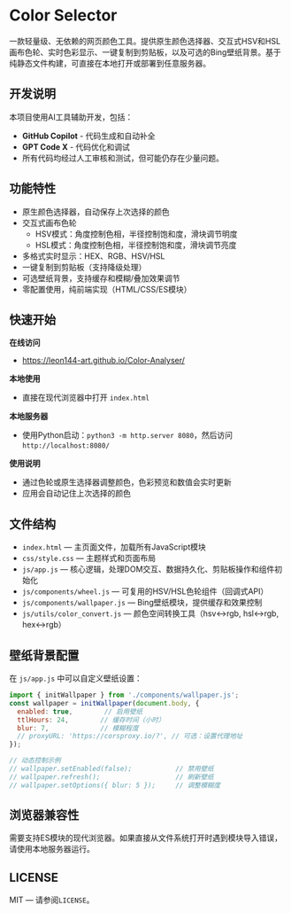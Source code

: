 # Color  Selector

一款轻量级、无依赖的网页颜色工具。提供原生颜色选择器、交互式HSV和HSL画布色轮、实时色彩显示、一键复制到剪贴板，以及可选的Bing壁纸背景。基于纯静态文件构建，可直接在本地打开或部署到任意服务器。

## 开发说明

本项目使用AI工具辅助开发，包括：
- **GitHub Copilot** - 代码生成和自动补全
- **GPT Code X** - 代码优化和调试
- 所有代码均经过人工审核和测试，但可能仍存在少量问题。

## 功能特性

- 原生颜色选择器，自动保存上次选择的颜色
- 交互式画布色轮
  - HSV模式：角度控制色相，半径控制饱和度，滑块调节明度
  - HSL模式：角度控制色相，半径控制饱和度，滑块调节亮度
- 多格式实时显示：HEX、RGB、HSV/HSL
- 一键复制到剪贴板（支持降级处理）
- 可选壁纸背景，支持缓存和模糊/叠加效果调节
- 零配置使用，纯前端实现（HTML/CSS/ES模块）

## 快速开始

**在线访问**
- https://leon144-art.github.io/Color-Analyser/

**本地使用**
- 直接在现代浏览器中打开 `index.html`

**本地服务器**
- 使用Python启动：`python3 -m http.server 8080`，然后访问 `http://localhost:8080/`

**使用说明**
- 通过色轮或原生选择器调整颜色，色彩预览和数值会实时更新
- 应用会自动记住上次选择的颜色

## 文件结构

- `index.html` — 主页面文件，加载所有JavaScript模块
- `css/style.css` — 主题样式和页面布局
- `js/app.js` — 核心逻辑，处理DOM交互、数据持久化、剪贴板操作和组件初始化
- `js/components/wheel.js` — 可复用的HSV/HSL色轮组件（回调式API）
- `js/components/wallpaper.js` — Bing壁纸模块，提供缓存和效果控制
- `js/utils/color_convert.js` — 颜色空间转换工具（hsv↔rgb, hsl↔rgb, hex↔rgb）

## 壁纸背景配置

在 `js/app.js` 中可以自定义壁纸设置：

```javascript
import { initWallpaper } from './components/wallpaper.js';
const wallpaper = initWallpaper(document.body, {
  enabled: true,        // 启用壁纸
  ttlHours: 24,        // 缓存时间（小时）
  blur: 7,             // 模糊程度
  // proxyURL: 'https://corsproxy.io/?', // 可选：设置代理地址
});

// 动态控制示例
// wallpaper.setEnabled(false);           // 禁用壁纸
// wallpaper.refresh();                   // 刷新壁纸
// wallpaper.setOptions({ blur: 5 });     // 调整模糊度
```

## 浏览器兼容性

需要支持ES模块的现代浏览器。如果直接从文件系统打开时遇到模块导入错误，请使用本地服务器运行。

## LICENSE

MIT — 请参阅`LICENSE`。
